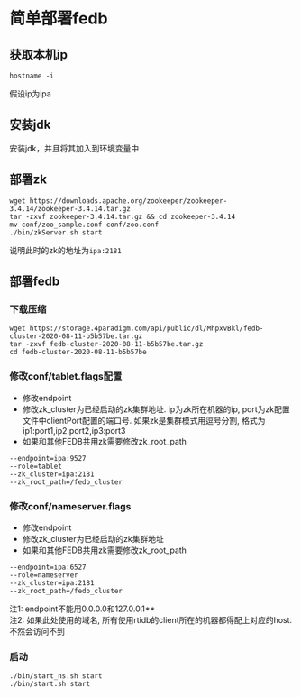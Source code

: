 # 简单部署fedb

## 获取本机ip

```
hostname -i
```
假设ip为ipa

## 安装jdk

安装jdk，并且将其加入到环境变量中

## 部署zk


```
wget https://downloads.apache.org/zookeeper/zookeeper-3.4.14/zookeeper-3.4.14.tar.gz
tar -zxvf zookeeper-3.4.14.tar.gz && cd zookeeper-3.4.14 
mv conf/zoo_sample.conf conf/zoo.conf
./bin/zkServer.sh start
```
说明此时的zk的地址为`ipa:2181`

## 部署fedb

### 下载压缩

```
wget https://storage.4paradigm.com/api/public/dl/MhpxvBkl/fedb-cluster-2020-08-11-b5b57be.tar.gz
tar -zxvf fedb-cluster-2020-08-11-b5b57be.tar.gz
cd fedb-cluster-2020-08-11-b5b57be
```

### 修改conf/tablet.flags配置


* 修改endpoint
* 修改zk\_cluster为已经启动的zk集群地址. ip为zk所在机器的ip, port为zk配置文件中clientPort配置的端口号. 如果zk是集群模式用逗号分割, 格式为ip1:port1,ip2:port2,ip3:port3
* 如果和其他FEDB共用zk需要修改zk\_root\_path

```
--endpoint=ipa:9527
--role=tablet
--zk_cluster=ipa:2181
--zk_root_path=/fedb_cluster
```

### 修改conf/nameserver.flags

* 修改endpoint
* 修改zk\_cluster为已经启动的zk集群地址
* 如果和其他FEDB共用zk需要修改zk\_root\_path

```
--endpoint=ipa:6527
--role=nameserver
--zk_cluster=ipa:2181
--zk_root_path=/fedb_cluster
```

注1: endpoint不能用0.0.0.0和127.0.0.1**  
注2: 如果此处使用的域名, 所有使用rtidb的client所在的机器都得配上对应的host. 不然会访问不到

### 启动

```
./bin/start_ns.sh start
./bin/start.sh start
```


